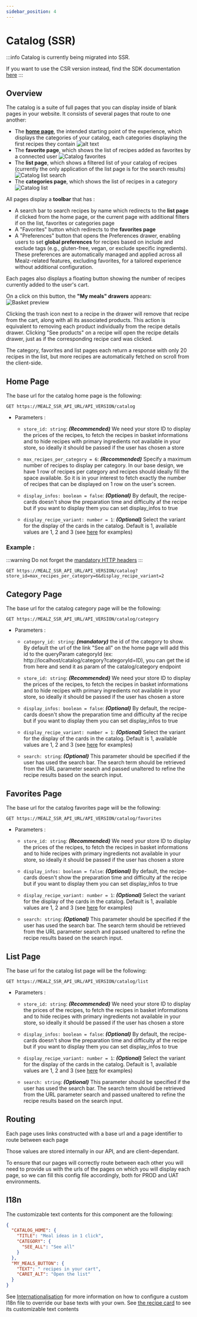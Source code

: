 ```yaml
---
sidebar_position: 4
---
```


# Catalog (SSR)

:::info
  Catalog is currently being migrated into SSR.

  If you want to use the CSR version instead, find the SDK documentation [here](/mealz-documentation/docs/web_sdk/features/recipe-catalog)
:::

## Overview

The catalog is a suite of full pages that you can display inside of blank pages in your website.
It consists of several pages that route to one another:

- The [**home page**](#home-page), the intended starting point of the experience, which displays the categories of your catalog, each categories displaying the first recipes they contain
![alt text](https://storage.googleapis.com/assets.miam.tech/kmm_documentation/web/page-overviews/recipeCatalog.png "Recipe catalog")
- The **favorite page**, which shows the list of recipes added as favorites by a connected user
![Catalog favorites](https://storage.googleapis.com/assets.miam.tech/kmm_documentation/web/page-overviews/favorites.png "Catalog favorites")
- The **list page**, which shows a filtered list of your catalog of recipes (currently the only application of the list page is for the search results)
![Catalog list search](https://storage.googleapis.com/assets.miam.tech/kmm_documentation/web/page-overviews/recipeCatalogSearch.png "Catalog list search")
- The **categories page**, which shows the list of recipes in a category
![Catalog list](https://storage.googleapis.com/assets.miam.tech/kmm_documentation/web/page-overviews/catalogList.png "Catalog list")

All pages display a **toolbar** that has :
- A search bar to search recipes by name which redirects to the **list page** if clicked from the home page, or the current page with additional filters if on the list, favorites or categories page
- A "Favorites" button which redirects to the **favorites page** 
- A "Preferences" button that opens the Preferences drawer, enabling users to set **global preferences** for recipes based on include and exclude tags (e.g., gluten-free, vegan, or exclude specific ingredients). These preferences are automatically managed and applied across all Mealz-related features, excluding favorites, for a tailored experience without additional configuration.

Each pages also displays a floating button showing the number of recipes currently added to the user's cart.

On a click on this button, the **"My meals" drawers** appears:
![Basket preview](https://storage.googleapis.com/assets.miam.tech/kmm_documentation/web/examples/basketPreview.png "My meals")

Clicking the trash icon next to a recipe in the drawer will remove that recipe from the cart, along with all its associated products. This action is equivalent to removing each product individually from the recipe details drawer. Clicking "See products" on a recipe will open the recipe details drawer, just as if the corresponding recipe card was clicked.

The category, favorites and list pages each return a response with only 20 recipes in the list, but more recipes are automatically fetched on scroll from the client-side.

## Home Page

The base url for the catalog home page is the following:
```
GET https://MEALZ_SSR_API_URL/API_VERSION/catalog
```

- Parameters :

  - `store_id: string`:
  **_(Recommended)_** We need your store ID to display the prices of the recipes, to fetch the recipes in basket informations and to hide recipes with primary ingredients not available in your store, so ideally it should be passed if the user has chosen a store

  - `max_recipes_per_category = 6`:
  **_(Recommended)_** Specify a maximum number of recipes to display per category. In our base design, we have 1 row of recipes per category and recipes should ideally fill the space available. So it is in your interest to fetch exactly the number of recipes that can be displayed on 1 row on the user's screen.

  - `display_infos: boolean = false`:
  **_(Optional)_** By default, the recipe-cards doesn't show the preparation time and difficulty af the recipe but if you want to display them you can set display_infos to true

  - `display_recipe_variant: number = 1`:
  **_(Optional)_** Select the variant for the display of the cards in the catalog. Default is 1, available values are 1, 2 and 3 (see [here](/docs/web_ssr/main-features/recipe-card#display-variants) for examples)

### Example :

:::warning
Do not forget the [mandatory HTTP headers](./pre-rendered-components#http-request-headers)
:::

```
GET https://MEALZ_SSR_API_URL/API_VERSION/catalog?store_id=max_recipes_per_category=6&display_recipe_variant=2
```

## Category Page

The base url for the catalog category page will be the following:
```
GET https://MEALZ_SSR_API_URL/API_VERSION/catalog/category
```

- Parameters :
  - `category_id: string`:
  **_(mandatory)_** the id of the category to show. By default the url of the link "See all" on the home page will add this id to the queryParam categoryId (ex: http://localhost/catalog/category?categoryId=ID), you can get the id from here and send it as param of the catalog/category endpoint

  - `store_id: string`:
  **_(Recommended)_** We need your store ID to display the prices of the recipes, to fetch the recipes in basket informations and to hide recipes with primary ingredients not available in your store, so ideally it should be passed if the user has chosen a store

  - `display_infos: boolean = false`:
  **_(Optional)_** By default, the recipe-cards doesn't show the preparation time and difficulty af the recipe but if you want to display them you can set display_infos to true

  - `display_recipe_variant: number = 1`:
  **_(Optional)_** Select the variant for the display of the cards in the catalog. Default is 1, available values are 1, 2 and 3 (see [here](/docs/web_ssr/main-features/recipe-card#display-variants) for examples)

  - `search: string`:
  **_(Optional)_** This parameter should be specified if the user has used the search bar. The search term should be retrieved from the URL parameter search and passed unaltered to refine the recipe results based on the search input.

## Favorites Page

The base url for the catalog favorites page will be the following:
```
GET https://MEALZ_SSR_API_URL/API_VERSION/catalog/favorites
```

- Parameters :
  - `store_id: string`:
  **_(Recommended)_** We need your store ID to display the prices of the recipes, to fetch the recipes in basket informations and to hide recipes with primary ingredients not available in your store, so ideally it should be passed if the user has chosen a store

  - `display_infos: boolean = false`:
  **_(Optional)_** By default, the recipe-cards doesn't show the preparation time and difficulty af the recipe but if you want to display them you can set display_infos to true

  - `display_recipe_variant: number = 1`:
  **_(Optional)_** Select the variant for the display of the cards in the catalog. Default is 1, available values are 1, 2 and 3 (see [here](/docs/web_ssr/main-features/recipe-card#display-variants) for examples)

  - `search: string`:
  **_(Optional)_** This parameter should be specified if the user has used the search bar. The search term should be retrieved from the URL parameter search and passed unaltered to refine the recipe results based on the search input.

## List Page

The base url for the catalog list page will be the following:
```
GET https://MEALZ_SSR_API_URL/API_VERSION/catalog/list
```

- Parameters :
  - `store_id: string`:
  **_(Recommended)_** We need your store ID to display the prices of the recipes, to fetch the recipes in basket informations and to hide recipes with primary ingredients not available in your store, so ideally it should be passed if the user has chosen a store

  - `display_infos: boolean = false`:
  **_(Optional)_** By default, the recipe-cards doesn't show the preparation time and difficulty af the recipe but if you want to display them you can set display_infos to true

  - `display_recipe_variant: number = 1`:
  **_(Optional)_** Select the variant for the display of the cards in the catalog. Default is 1, available values are 1, 2 and 3 (see [here](/docs/web_ssr/main-features/recipe-card#display-variants) for examples)

  - `search: string`:
  **_(Optional)_** This parameter should be specified if the user has used the search bar. The search term should be retrieved from the URL parameter search and passed unaltered to refine the recipe results based on the search input.

## Routing

Each page uses links constructed with a base url and a page identifier to route between each page

Those values are stored internally in our API, and are client-dependant.

To ensure that our pages will correctly route between each other you will need to provide us with the urls of the pages on which you will display each page, so we can fill this config file accordingly, both for PROD and UAT environments.

## I18n
The customizable text contents for this component are the following:

```json
{
  "CATALOG_HOME": {
    "TITLE": "Meal ideas in 1 click",
    "CATEGORY": {
      "SEE_ALL": "See all"
    }
  },
  "MY_MEALS_BUTTON": {
    "TEXT": " recipes in your cart",
    "CARET_ALT": "Open the list"
  }
}
```

See [Internationalisation](/docs/web_ssr/customization/internationalization) for more information on how to configure a custom I18n file to override our base texts with your own.
See [the recipe card](/docs/web_ssr/main-features/recipe-card#i18n) to see its customizable text contents 
